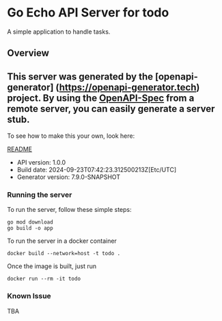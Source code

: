 # Go Echo API Server for todo

A simple application to handle tasks.

## Overview
This server was generated by the [openapi-generator]
(https://openapi-generator.tech) project.
By using the [OpenAPI-Spec](https://github.com/OAI/OpenAPI-Specification) from a remote server, you can easily generate a server stub.
-

To see how to make this your own, look here:

[README](https://openapi-generator.tech)

- API version: 1.0.0
- Build date: 2024-09-23T07:42:23.312500213Z[Etc/UTC]
- Generator version: 7.9.0-SNAPSHOT

### Running the server

To run the server, follow these simple steps:

```
go mod download
go build -o app
```

To run the server in a docker container
```
docker build --network=host -t todo .
```

Once the image is built, just run
```
docker run --rm -it todo
```

### Known Issue

TBA